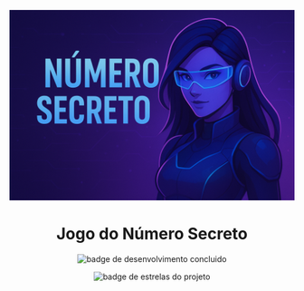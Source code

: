 ![Imagem de uma moça com estilo futurista e ao lado o nome do projeto "Número Secreto", com fundo roxo](img\imagem_projeto.png)

<h1 align="center"> Jogo do Número Secreto </h1>



<p align="center">
<img loading="lazy" src="https://img.shields.io/badge/Status%20-%20Desenvolimento%20Concluido%20-%20green?style=for-the-badge" alt="badge de desenvolvimento concluido"/>
</p>

<p align="center">
<img loading="lazy" src="https://img.shields.io/github/stars/Andrey-Gabriel-Ben/Jogo-do-Numero-Secreto-v2-git?style=for-the-badge&color=yellow" alt="badge de estrelas do projeto"/>
</p>
